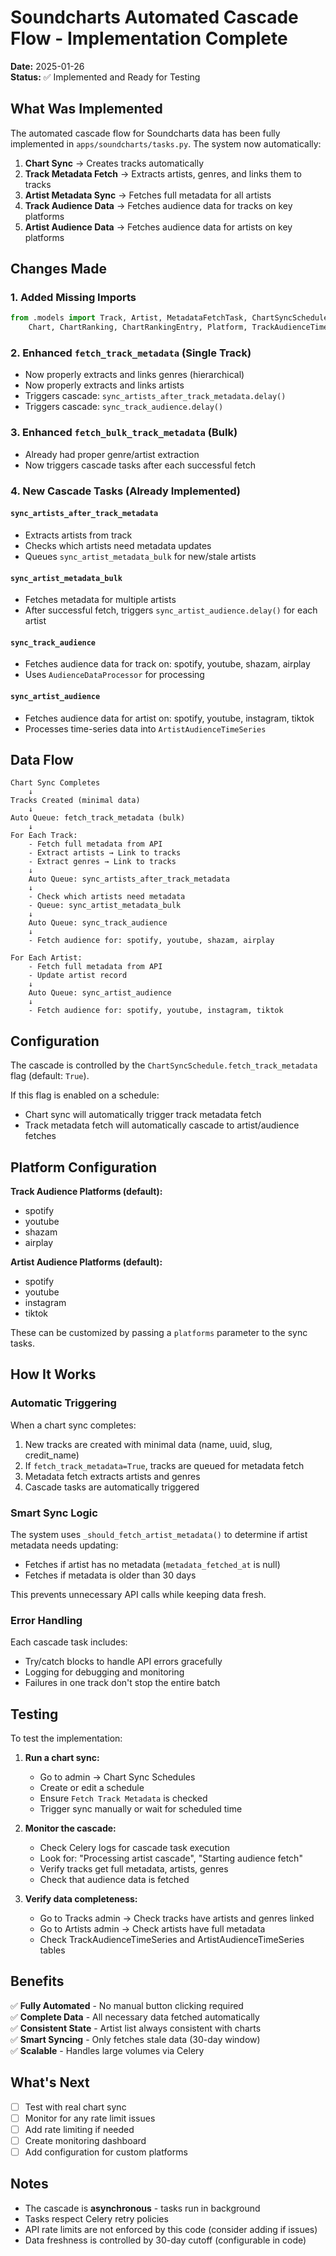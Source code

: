 # Soundcharts Automated Cascade Flow - Implementation Complete

**Date:** 2025-01-26  
**Status:** ✅ Implemented and Ready for Testing

## What Was Implemented

The automated cascade flow for Soundcharts data has been fully implemented in `apps/soundcharts/tasks.py`. The system now automatically:

1. **Chart Sync** → Creates tracks automatically
2. **Track Metadata Fetch** → Extracts artists, genres, and links them to tracks
3. **Artist Metadata Sync** → Fetches full metadata for all artists
4. **Track Audience Data** → Fetches audience data for tracks on key platforms
5. **Artist Audience Data** → Fetches audience data for artists on key platforms

## Changes Made

### 1. Added Missing Imports
```python
from .models import Track, Artist, MetadataFetchTask, ChartSyncSchedule, ChartSyncExecution, 
    Chart, ChartRanking, ChartRankingEntry, Platform, TrackAudienceTimeSeries, ArtistAudienceTimeSeries
```

### 2. Enhanced `fetch_track_metadata` (Single Track)
- Now properly extracts and links genres (hierarchical)
- Now properly extracts and links artists
- Triggers cascade: `sync_artists_after_track_metadata.delay()`
- Triggers cascade: `sync_track_audience.delay()`

### 3. Enhanced `fetch_bulk_track_metadata` (Bulk)
- Already had proper genre/artist extraction
- Now triggers cascade tasks after each successful fetch

### 4. New Cascade Tasks (Already Implemented)

#### `sync_artists_after_track_metadata`
- Extracts artists from track
- Checks which artists need metadata updates
- Queues `sync_artist_metadata_bulk` for new/stale artists

#### `sync_artist_metadata_bulk`
- Fetches metadata for multiple artists
- After successful fetch, triggers `sync_artist_audience.delay()` for each artist

#### `sync_track_audience`
- Fetches audience data for track on: spotify, youtube, shazam, airplay
- Uses `AudienceDataProcessor` for processing

#### `sync_artist_audience`
- Fetches audience data for artist on: spotify, youtube, instagram, tiktok
- Processes time-series data into `ArtistAudienceTimeSeries`

## Data Flow

```
Chart Sync Completes
    ↓
Tracks Created (minimal data)
    ↓
Auto Queue: fetch_track_metadata (bulk)
    ↓
For Each Track:
    - Fetch full metadata from API
    - Extract artists → Link to tracks
    - Extract genres → Link to tracks
    ↓
    Auto Queue: sync_artists_after_track_metadata
    ↓
    - Check which artists need metadata
    - Queue: sync_artist_metadata_bulk
    ↓
    Auto Queue: sync_track_audience
    ↓
    - Fetch audience for: spotify, youtube, shazam, airplay
    
For Each Artist:
    - Fetch full metadata from API
    - Update artist record
    ↓
    Auto Queue: sync_artist_audience
    ↓
    - Fetch audience for: spotify, youtube, instagram, tiktok
```

## Configuration

The cascade is controlled by the `ChartSyncSchedule.fetch_track_metadata` flag (default: `True`).

If this flag is enabled on a schedule:
- Chart sync will automatically trigger track metadata fetch
- Track metadata fetch will automatically cascade to artist/audience fetches

## Platform Configuration

**Track Audience Platforms (default):**
- spotify
- youtube
- shazam
- airplay

**Artist Audience Platforms (default):**
- spotify
- youtube
- instagram
- tiktok

These can be customized by passing a `platforms` parameter to the sync tasks.

## How It Works

### Automatic Triggering

When a chart sync completes:
1. New tracks are created with minimal data (name, uuid, slug, credit_name)
2. If `fetch_track_metadata=True`, tracks are queued for metadata fetch
3. Metadata fetch extracts artists and genres
4. Cascade tasks are automatically triggered

### Smart Sync Logic

The system uses `_should_fetch_artist_metadata()` to determine if artist metadata needs updating:
- Fetches if artist has no metadata (`metadata_fetched_at` is null)
- Fetches if metadata is older than 30 days

This prevents unnecessary API calls while keeping data fresh.

### Error Handling

Each cascade task includes:
- Try/catch blocks to handle API errors gracefully
- Logging for debugging and monitoring
- Failures in one track don't stop the entire batch

## Testing

To test the implementation:

1. **Run a chart sync:**
   - Go to admin → Chart Sync Schedules
   - Create or edit a schedule
   - Ensure `Fetch Track Metadata` is checked
   - Trigger sync manually or wait for scheduled time

2. **Monitor the cascade:**
   - Check Celery logs for cascade task execution
   - Look for: "Processing artist cascade", "Starting audience fetch"
   - Verify tracks get full metadata, artists, genres
   - Check that audience data is fetched

3. **Verify data completeness:**
   - Go to Tracks admin → Check tracks have artists and genres linked
   - Go to Artists admin → Check artists have full metadata
   - Check TrackAudienceTimeSeries and ArtistAudienceTimeSeries tables

## Benefits

✅ **Fully Automated** - No manual button clicking required  
✅ **Complete Data** - All necessary data fetched automatically  
✅ **Consistent State** - Artist list always consistent with charts  
✅ **Smart Syncing** - Only fetches stale data (30-day window)  
✅ **Scalable** - Handles large volumes via Celery

## What's Next

- [ ] Test with real chart sync
- [ ] Monitor for any rate limit issues
- [ ] Add rate limiting if needed
- [ ] Create monitoring dashboard
- [ ] Add configuration for custom platforms

## Notes

- The cascade is **asynchronous** - tasks run in background
- Tasks respect Celery retry policies
- API rate limits are not enforced by this code (consider adding if issues)
- Data freshness is controlled by 30-day cutoff (configurable in code)

